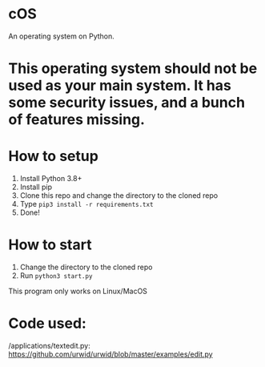 # cOS

An operating system on Python.


# This operating system should not be used as your main system. It has some security issues, and a bunch of features missing.

# How to setup

1) Install Python 3.8+ 
2) Install pip
3) Clone this repo and change the directory to the cloned repo
4) Type `pip3 install -r requirements.txt`
5) Done!

# How to start

1) Change the directory to the cloned repo
2) Run `python3 start.py`

This program only works on Linux/MacOS
# Code used:
/applications/textedit.py: https://github.com/urwid/urwid/blob/master/examples/edit.py
